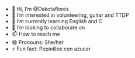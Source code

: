 - 👋 Hi, I’m @Dakotaflores
- 👀 I’m interested in volunteering, guitar and TTDP
- 🌱 I’m currently learning English and C
- 💞️ I’m looking to collaborate on 
- 📫 How to reach me 
- 😄 Pronouns: She/her
- ⚡ Fun fact: Pepinillos con azucar

<!---
Dakotaflores/Dakotaflores is a ✨ special ✨ repository because its `README.md` (this file) appears on your GitHub profile.
You can click the Preview link to take a look at your changes.
--->
